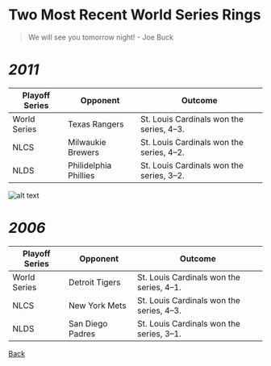 # Two Most Recent World Series Rings

> We will see you tomorrow night! - Joe Buck

# *2011*
| Playoff Series | Opponent | Outcome |
| ----------- | ----------- | --------- |
| World Series | Texas Rangers | St. Louis Cardinals won the series, 4–3. |
| NLCS | Milwaukie Brewers | St. Louis Cardinals won the series, 4–2. |
| NLDS | Philidelphia Phillies | St. Louis Cardinals won the series, 3–2. |
![alt text](davidfreese.jpg)

# *2006*
| Playoff Series | Opponent | Outcome |
| ----------- | ----------- | --------- |
| World Series | Detroit Tigers | St. Louis Cardinals won the series, 4–1. |
| NLCS | New York Mets | St. Louis Cardinals won the series, 4–3. |
| NLDS | San Diego Padres | St. Louis Cardinals won the series, 3–1. |

[Back](https://github.com/wardenevanMU/IT1600MarkdownPages/blob/Master/README.md)
